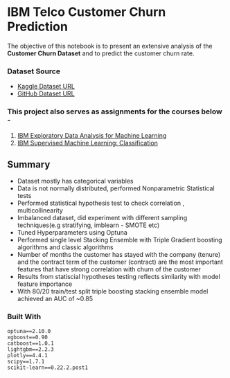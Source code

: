 # IBM Telco Customer Churn Prediction

The objective of this notebook is to present an extensive analysis of the **Customer Churn Dataset** and to predict the customer churn rate.

### Dataset Source 

* [Kaggle Dataset URL](https://www.kaggle.com/blastchar/telco-customer-churn)
* [GitHub Dataset URL](https://raw.githubusercontent.com/shreya227/Telecom-Customer-Churn-Prediction/main/Telco-Customer-Churn-Original%20Dataset.csv)


### This project also serves as assignments for the courses below - 
1. [IBM Exploratory Data Analysis for Machine Learning](https://www.coursera.org/learn/ibm-exploratory-data-analysis-for-machine-learning?specialization=ibm-machine-learning)
2. [IBM Supervised Machine Learning: Classification](https://www.coursera.org/learn/supervised-machine-learning-classification?specialization=ibm-machine-learning)

## Summary

* Dataset mostly has categorical variables
* Data is not normally distributed, performed Nonparametric Statistical tests
* Performed statistical hypothesis test to check correlation , multicollinearity
* Imbalanced dataset, did experiment with different sampling techniques(e.g stratifying, imblearn - SMOTE etc)
* Tuned Hyperparameters using Optuna
* Performed single level Stacking Ensemble with Triple Gradient boosting algorithms and classic algorithms
* Number of months the customer has stayed with the company (tenure) and the contract term of the customer (contract) are the most important features that have strong correlation with churn of the customer
* Results from statiscial hypotheses testing reflects similarity with model feature importance
* With 80/20 train/test split triple boosting stacking ensemble model achieved an AUC of ~0.85

### Built With

```
optuna==2.10.0
xgboost==0.90
catboost==1.0.1
lightgbm==2.2.3
plotly==4.4.1
scipy==1.7.1
scikit-learn==0.22.2.post1
```
